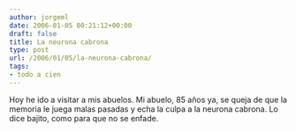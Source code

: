 ```yaml
---
author: jorgeml
date: 2006-01-05 00:21:12+00:00
draft: false
title: La neurona cabrona
type: post
url: /2006/01/05/la-neurona-cabrona/
tags:
- todo a cien
---
```


Hoy he ido a visitar a mis abuelos. Mi abuelo, 85 años ya, se queja de que la memoria le juega malas pasadas y echa la culpa a la neurona cabrona. Lo dice bajito, como para que no se enfade.

